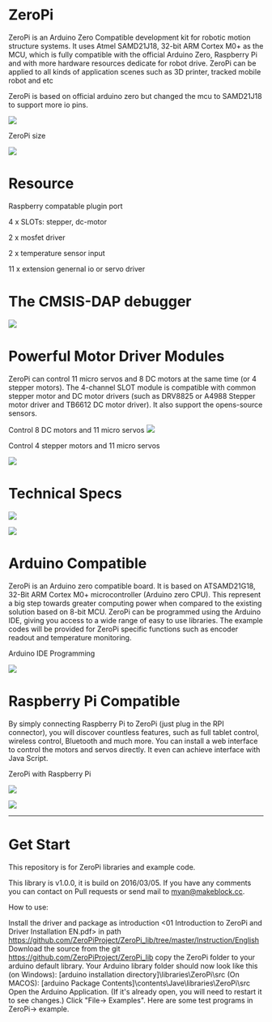# ZeroPi
ZeroPi is an Arduino Zero Compatible development kit for robotic motion structure systems. It uses Atmel SAMD21J18, 32-bit ARM Cortex M0+ as the MCU, which is fully compatible with the official Arduino Zero, Raspberry Pi and with more hardware resources dedicate for robot drive. ZeroPi can be applied to all kinds of application scenes such as 3D printer, tracked mobile robot and etc

ZeroPi is based on official arduino zero but changed the mcu to SAMD21J18 to support more io pins.

![](http://i.imgur.com/v8Zns1a.png)

ZeroPi size

![](http://i.imgur.com/QMah5YA.png)
# Resource

Raspberry compatable plugin port

4 x SLOTs: stepper, dc-motor

2 x mosfet driver

2 x temperature sensor input

11 x extension genernal io or servo driver

# The CMSIS-DAP debugger
![](http://i.imgur.com/Xu6gvPG.png)
# Powerful Motor Driver Modules
ZeroPi can control 11 micro servos and 8 DC motors at the same time (or 4 stepper motors). The 4-channel SLOT module is compatible with common stepper motor and DC motor drivers (such as DRV8825 or A4988 Stepper motor driver and TB6612 DC motor driver). It also support the opens-source sensors.

Control 8 DC motors and 11 micro servos
![](http://i.imgur.com/t6cK1ZC.gif)

Control 4 stepper motors and 11 micro servos

![](http://i.imgur.com/6o5QVsD.gif)



# Technical Specs

![](http://i.imgur.com/XcjDVrn.jpg)

![](http://i.imgur.com/kxzg2lp.jpg)
# Arduino Compatible

ZeroPi is an Arduino zero compatible board. It is based on ATSAMD21G18, 32-Bit ARM Cortex M0+ microcontroller (Arduino zero CPU). This represent a big step towards greater computing power when compared to the existing solution based on 8-bit MCU. ZeroPi can be programmed using the Arduino IDE, giving you access to a wide range of easy to use libraries. The example codes will be provided for ZeroPi specific functions such as encoder readout and temperature monitoring.

Arduino IDE Programming

![](http://i.imgur.com/3vPIVoa.png)
# Raspberry Pi Compatible

By simply connecting Raspberry Pi to ZeroPi (just plug in the RPI connector), you will discover countless features, such as full tablet control, wireless control, Bluetooth and much more. You can install a web interface to control the motors and servos directly. It even can achieve interface with Java Script.

ZeroPi with Raspberry Pi

![](http://i.imgur.com/ymk4XEn.jpg)

![](http://i.imgur.com/6gnuXR4.gif)



--------
# Get Start
This repository is for ZeroPi libraries and example code.

This library is v1.0.0, it is build on 2016/03/05. If you have any comments you can contact on Pull requests or send mail to myan@makeblock.cc.

How to use:

Install the driver and package as introduction <01 Introduction to ZeroPi and Driver Installation EN.pdf> in path https://github.com/ZeroPiProject/ZeroPi_lib/tree/master/Instruction/English
Download the source from the git https://github.com/ZeroPiProject/ZeroPi_lib
copy the ZeroPi folder to your arduino default library. Your Arduino library folder should now look like this
(on Windows): [arduino installation directory]\libraries\ZeroPi\src
(On MACOS): [arduino Package Contents]\contents\Jave\libraries\ZeroPi\src
Open the Arduino Application. (If it's already open, you will need to restart it to see changes.)
Click "File-> Examples". Here are some test programs in ZeroPi-> example.





